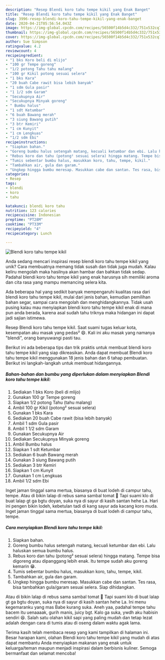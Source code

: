 ```yaml
---
description: "Resep Blendi koro tahu tempe kikil yang Enak Banget"
title: "Resep Blendi koro tahu tempe kikil yang Enak Banget"
slug: 3996-resep-blendi-koro-tahu-tempe-kikil-yang-enak-banget
date: 2020-04-21T05:56:54.043Z
image: https://img-global.cpcdn.com/recipes/56500f14b5d4c332/751x532cq70/blendi-koro-tahu-tempe-kikil-foto-resep-utama.jpg
thumbnail: https://img-global.cpcdn.com/recipes/56500f14b5d4c332/751x532cq70/blendi-koro-tahu-tempe-kikil-foto-resep-utama.jpg
cover: https://img-global.cpcdn.com/recipes/56500f14b5d4c332/751x532cq70/blendi-koro-tahu-tempe-kikil-foto-resep-utama.jpg
author: Sue Simpson
ratingvalue: 4.2
reviewcount: 4
recipeingredient:
- "1 bks Koro beli di mlijo"
- "100 gr Tempe goreng"
- "1/2 potong Tahu tahu malang"
- "100 gr Kikil potong sesuai selera"
- "1 bks Kara"
- "20 buah Cabe rawit bisa lebih banyak"
- "1 sdm Gula pasir"
- "1 1/2 sdm Garam"
- "Secukupnya Air"
- "Secukupnya Minyak goreng"
- " Bumbu halus"
- "1 sdt Ketumbar"
- "6 buah Bawang merah"
- "3 siung Bawang putih"
- "3 btr Kemiri"
- "1 cm Kunyit"
- "1 cm Lengkuas"
- "1/2 sdm Ebi"
recipeinstructions:
- "Siapkan bahan."
- "Goreng bumbu halus setengah matang, kecuali ketumbar dan ebi. Lalu haluskan semua bumbu halus."
- "Rebus koro dan tahu (potong² sesuai selera) hingga matang. Tempe bisa digoreng atau dipanggang lebih enak. Itu tempe sudah aku goreng kemarin 😁."
- "Tumis sebentar bumbu halus, masukkan koro, tahu, tempe, kikil."
- "Tambahkan air, gula dan garam."
- "Ungkep hingga bumbu meresap. Masukkan cabe dan santan. Tes rasa, bisa tambahkan gula/garam sesuai selera. Siap dihidangkan."
categories:
- Resep
tags:
- blendi
- koro
- tahu

katakunci: blendi koro tahu 
nutrition: 123 calories
recipecuisine: Indonesian
preptime: "PT28M"
cooktime: "PT33M"
recipeyield: "4"
recipecategory: Lunch

---
```



![Blendi koro tahu tempe kikil](https://img-global.cpcdn.com/recipes/56500f14b5d4c332/751x532cq70/blendi-koro-tahu-tempe-kikil-foto-resep-utama.jpg)

Anda sedang mencari inspirasi resep blendi koro tahu tempe kikil yang unik? Cara membuatnya memang tidak susah dan tidak juga mudah. Kalau keliru mengolah maka hasilnya akan hambar dan bahkan tidak sedap. Padahal blendi koro tahu tempe kikil yang enak harusnya sih memiliki aroma dan cita rasa yang mampu memancing selera kita.

Ada beberapa hal yang sedikit banyak mempengaruhi kualitas rasa dari blendi koro tahu tempe kikil, mulai dari jenis bahan, kemudian pemilihan bahan segar, sampai cara mengolah dan menghidangkannya. Tidak usah pusing kalau mau menyiapkan blendi koro tahu tempe kikil enak di mana pun anda berada, karena asal sudah tahu triknya maka hidangan ini dapat jadi sajian istimewa.

Resep Blendi koro tahu tempe kikil. Saat suami tugas keluar kota, kesempatan aku masak yang pedas² 😄. Kali ini aku masak yang namanya &#34;blendi&#34;, orang banyuwangi pasti tau.


Berikut ini ada beberapa tips dan trik praktis untuk membuat blendi koro tahu tempe kikil yang siap dikreasikan. Anda dapat membuat Blendi koro tahu tempe kikil menggunakan 18 jenis bahan dan 6 tahap pembuatan. Berikut ini langkah-langkah untuk membuat hidangannya.

<!--inarticleads1-->

##### Bahan-bahan dan bumbu yang diperlukan dalam menyiapkan Blendi koro tahu tempe kikil:

1. Sediakan 1 bks Koro (beli di mlijo)
1. Gunakan 100 gr Tempe goreng
1. Siapkan 1/2 potong Tahu (tahu malang)
1. Ambil 100 gr Kikil (potong² sesuai selera)
1. Gunakan 1 bks Kara
1. Sediakan 20 buah Cabe rawit (bisa lebih banyak)
1. Ambil 1 sdm Gula pasir
1. Ambil 1 1/2 sdm Garam
1. Gunakan Secukupnya Air
1. Sediakan Secukupnya Minyak goreng
1. Ambil  Bumbu halus
1. Siapkan 1 sdt Ketumbar
1. Sediakan 6 buah Bawang merah
1. Gunakan 3 siung Bawang putih
1. Sediakan 3 btr Kemiri
1. Siapkan 1 cm Kunyit
1. Gunakan 1 cm Lengkuas
1. Ambil 1/2 sdm Ebi


Inget jaman tinggal sama mertua, biasanya di buat lodeh di campur tahu, tempe. Atau di bikin lalap di rebus sama sambal tomat 🤤 Tapi suami klo di buat lalap gt ga bgtu doyan, suka nya di sayur di kasih santan hehe La. Hari ini pengen bikin lodeh, kebetulan tadi di kang sayur ada kacang koro muda. Inget jaman tinggal sama mertua, biasanya di buat lodeh di campur tahu, tempe. 

<!--inarticleads2-->

##### Cara menyiapkan Blendi koro tahu tempe kikil:

1. Siapkan bahan.
1. Goreng bumbu halus setengah matang, kecuali ketumbar dan ebi. Lalu haluskan semua bumbu halus.
1. Rebus koro dan tahu (potong² sesuai selera) hingga matang. Tempe bisa digoreng atau dipanggang lebih enak. Itu tempe sudah aku goreng kemarin 😁.
1. Tumis sebentar bumbu halus, masukkan koro, tahu, tempe, kikil.
1. Tambahkan air, gula dan garam.
1. Ungkep hingga bumbu meresap. Masukkan cabe dan santan. Tes rasa, bisa tambahkan gula/garam sesuai selera. Siap dihidangkan.


Atau di bikin lalap di rebus sama sambal tomat 🤤 Tapi suami klo di buat lalap gt ga bgtu doyan, suka nya di sayur di kasih santan hehe La. Ini menu kegemaranku yang mas Babe kurang suka. Aneh yaa, padahal tempe tahu bacem itu uenaaaak, gurih manis, juicy bgt. Kalo ga suka, ywdh aku habisin sendiri 😆. Salah satu olahan kikil sapi yang paling mudah dan tetap lezat adalah dengan cara di tumis atau di oseng dalam waktu agak lama. 

Terima kasih telah membaca resep yang kami tampilkan di halaman ini. Besar harapan kami, olahan Blendi koro tahu tempe kikil yang mudah di atas dapat membantu Anda menyiapkan makanan yang enak untuk keluarga/teman maupun menjadi inspirasi dalam berbisnis kuliner. Semoga bermanfaat dan selamat mencoba!
